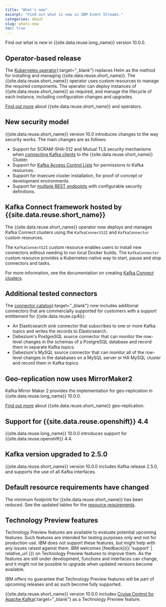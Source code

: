 ```yaml
---
title: "What's new"
excerpt: "Find out what is new in IBM Event Streams."
categories: about
slug: whats-new
toc: true
---
```


Find out what is new in {{site.data.reuse.long_name}} version 10.0.0.

## Operator-based release

The [Kubernetes operator](https://kubernetes.io/docs/concepts/extend-kubernetes/operator/){:target="_blank"} replaces Helm as the method for installing and managing {{site.data.reuse.short_name}}. The {{site.data.reuse.short_name}} operator uses custom resources to manage the required components. The operator can deploy instances of {{site.data.reuse.short_name}} as required, and manage the lifecycle of each instance, including configuration changes and upgrades.

[Find out more](../overview) about {{site.data.reuse.short_name}} and operators.

## New security model

{{site.data.reuse.short_name}} version 10.0 introduces changes to the way security works. The main changes are as follows:

- Support for SCRAM-SHA-512 and Mutual TLS security mechanisms when [connecting Kafka clients](../../getting-started/connecting/#securing-the-connection) to the {{site.data.reuse.short_name}} Cluster.
- Support for [Kafka Access Control Lists](../../security/managing-access/#assigning-access-to-applications) for permissions to Kafka resources.
- Support for insecure cluster installation, for proof of concept or development environments.
- Support for [multiple REST endpoints](../../installing/configuring/#rest-services-access) with configurable security definitions.

## Kafka Connect framework hosted by {{site.data.reuse.short_name}}

The {{site.data.reuse.short_name}} operator now deploys and manages Kafka Connect clusters using the `KafkaConnectS2I` and `KafkaConnector` custom resources.

The `KafkaConnectS2I` custom resource enables users to install new connectors without needing to run local Docker builds. The `KafkaConnector` custom resource provides a Kubernetes-native way to start, pause and stop connectors and tasks.

For more information, see the documentation on creating [Kafka Connect clusters](../../connecting/setting-up-connectors).

## Additional tested connectors

The [connector catalog](../../connectors/){:target="_blank"} now includes additional connectors that are commercially supported for customers with a support entitlement for {{site.data.reuse.cp4i}}:

 - An Elasticsearch sink connector that subscribes to one or more Kafka topics and writes the records to Elasticsearch.
 - Debezium's PostgreSQL source connector that can monitor the row-level changes in the schemas of a PostgreSQL database and record them in separate Kafka topics.
 - Debezium's MySQL source connector that can monitor all of the row-level changes in the databases on a MySQL server or HA MySQL cluster and record them in Kafka topics.

## Geo-replication now uses MirrorMaker2

Kafka Mirror Maker 2 provides the implementation for geo-replication in {{site.data.reuse.long_name}} 10.0.0.

[Find out more](../../georeplication/about/) about {{site.data.reuse.short_name}} geo-replication.

## Support for {{site.data.reuse.openshift}} 4.4

{{site.data.reuse.long_name}} 10.0.0 introduces support for {{site.data.reuse.openshift}} 4.4.

## Kafka version upgraded to 2.5.0

{{site.data.reuse.short_name}} version 10.0.0 includes Kafka release 2.5.0, and supports the use of all Kafka interfaces.

## Default resource requirements have changed

The minimum footprint for {{site.data.reuse.short_name}} has been reduced. See the updated tables for the [resource requirements](../../installing/prerequisites/#resource-requirements).

## Technology Preview features

Technology Preview features are available to evaluate potential upcoming features. Such features are intended for testing purposes only and not for production use. IBM does not support these features, but might help with any issues raised against them. IBM welcomes [feedback]({{ 'support' | relative_url }}) on Technology Preview features to improve them. As the features are still under development, functions and interfaces can change, and it might not be possible to upgrade when updated versions become available.

IBM offers no guarantee that Technology Preview features will be part of upcoming releases and as such become fully supported.

{{site.data.reuse.short_name}} version 10.0.0 includes [Cruise Control for Apache Kafka](https://github.com/linkedin/cruise-control){:target="_blank"} as a Technology Preview feature.
